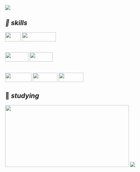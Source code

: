 
<img src="https://capsule-render.vercel.app/api?type=waving&color=timeGradient&height=150&section=header&text=Hi!👋%20I'm%20Skyla&fontSize=35&fontColor=ffffff&fontAlignY=30&fontAlign=83&animation=twinkling"/>

## *🌱 skills*
<img src="https://img.shields.io/badge/Java-ED8B00?style=for-the-badge&logo=java&logoColor=white" width="50" height="30"/> <img src="https://img.shields.io/badge/JavaScript-F7DF1E?style=for-the-badge&logo=JavaScript&logoColor=white" width="110" height="30"/>

######
<img src="https://img.shields.io/badge/HTML-239120?style=for-the-badge&logo=html5&logoColor=white" width="75" height="30"/> <img src="https://img.shields.io/badge/CSS-239120?&style=for-the-badge&logo=css3&logoColor=white" width="75" height="30"/>

######
<img src="https://img.shields.io/badge/Spring-6DB33F?style=for-the-badge&logo=spring&logoColor=white" width="85" height="30"/> <img src="https://img.shields.io/badge/React-20232A?style=for-the-badge&logo=react&logoColor=61DAFB" width="80" height="30"/> <img src="https://img.shields.io/badge/MySQL-00000F?style=for-the-badge&logo=mysql&logoColor=white" width="80" height="30"/>

## 🌱 *studying*
<img src="https://github-readme-stats.vercel.app/api?username=skyla00&hide=contribs,prs&theme=dracula" width="400" height="200"/>


<img src="https://capsule-render.vercel.app/api?type=waving&color=timeGradient&height=100&section=footer"/>

